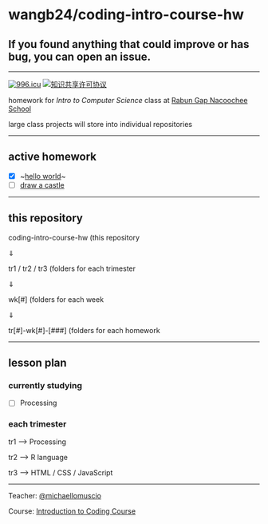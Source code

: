 # wangb24/coding-intro-course-hw

## If you found anything that could improve or has bug, you can open an issue. 

---

[![996.icu](https://img.shields.io/badge/link-996.icu-red.svg)](https://996.icu) <a rel="license" href="http://creativecommons.org/licenses/by-nc-sa/4.0/"><img alt="知识共享许可协议" style="border-width:0" src="https://i.creativecommons.org/l/by-nc-sa/4.0/80x15.png" /></a>

homework for *Intro to Computer Science* class at 
[Rabun Gap Nacoochee School](https://www.rabungap.org/)

large class projects will store into individual repositories

---

## active homework

- [x] ~[hello world](./tri1/wk1/tr1-wk1-001/helloworld/helloworld.pde)~
- [ ] [draw a castle](./tri1/wk1/tr1-wk1-002/castle/castle.pde)

---

## this repository

coding-intro-course-hw (this repository

⇓

tr1 / tr2 / tr3 (folders for each trimester

⇓

wk[#] (folders for each week

⇓

tr[#]-wk[#]-[###] (folders for each homework

---

## lesson plan

### currently studying 

- [ ] Processing

### each trimester

tr1 --> Processing

tr2 --> R language

tr3 --> HTML / CSS / JavaScript

---

Teacher: [@michaellomuscio](https://github.com/michaellomuscio)

Course: [Introduction to Coding Course](https://github.com/michaellomuscio/Introduction-to-Coding-Course)

